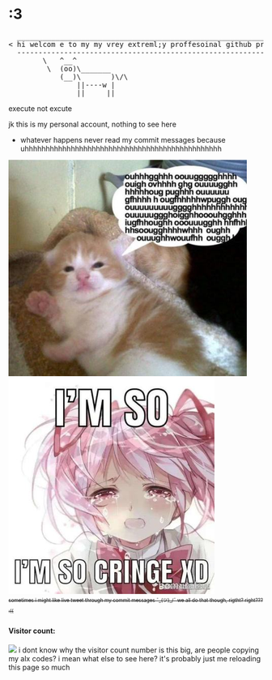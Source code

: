 # :3
<pre>
  _______________________________________________________________
< hi welcom e to my my vrey extreml;y proffesoinal github profile >
  ---------------------------------------------------------------
        \   ^__^
         \  (oo)\_______
            (__)\       )\/\
                ||----w |
                ||     ||
</pre>

execute not excute
<!-- now hire me -->
 jk this is my personal account, nothing to see here
* whatever happens never read my commit messages because uhhhhhhhhhhhhhhhhhhhhhhhhhhhhhhhhhhhhhhhhhhhhhhh  
<!-- * My account is private, so there's nothing really for you to see here unless you're here to steal my ALX codes, in which case I can't stop you -->

![me](https://github.com/oniaz/oniaz/blob/main/me.jpeg "me") <br>
![iam](https://github.com/oniaz/oniaz/blob/main/iam.jpeg "iam") <br>
<sub><sup>
~~sometimes i <!-- get carried away and -->might like live tweet through my commit messages ¯\_(ツ)_/¯ we all do that though, rigtht? right??? :((~~</sup></sub>
#### Visitor count:
<img src="https://profile-counter.glitch.me/oniaz/count.svg" />
i dont know why the visitor count number is this big, are people copying my alx codes? i mean what else to see here? it's probably just me reloading this page so much
